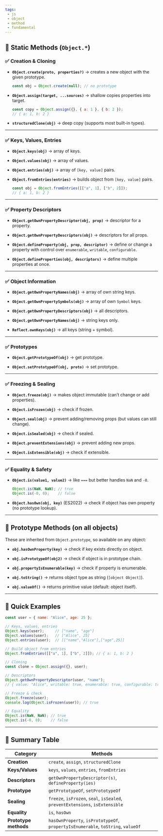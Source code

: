 ```yaml
---
tags:
 - js
 - object
 - method
 - fundamental
---
```


## 🔹 Static Methods (`Object.*`)

### ✅ Creation & Cloning

- **`Object.create(proto, properties?)`** → creates a new object with the given prototype.
    
    ```js
    const obj = Object.create(null); // no prototype
    ```
    
- **`Object.assign(target, ...sources)`** → shallow copies properties into target.
    
    ```js
    const copy = Object.assign({}, { a: 1 }, { b: 2 });
    // { a: 1, b: 2 }
    ```
    
- **`structuredClone(obj)`** → deep copy (supports most built-in types).
    

---

### ✅ Keys, Values, Entries

- **`Object.keys(obj)`** → array of keys.
    
- **`Object.values(obj)`** → array of values.
    
- **`Object.entries(obj)`** → array of `[key, value]` pairs.
    
- **`Object.fromEntries(entries)`** → builds object from `[key, value]` pairs.
    
    ```js
    const obj = Object.fromEntries([["a", 1], ["b", 2]]);
    // { a: 1, b: 2 }
    ```
    

---

### ✅ Property Descriptors

- **`Object.getOwnPropertyDescriptor(obj, prop)`** → descriptor for a property.
    
- **`Object.getOwnPropertyDescriptors(obj)`** → descriptors for all props.
    
- **`Object.defineProperty(obj, prop, descriptor)`** → define or change a property with control over `enumerable`, `writable`, `configurable`.
    
- **`Object.defineProperties(obj, descriptors)`** → define multiple properties at once.
    

---

### ✅ Object Information

- **`Object.getOwnPropertyNames(obj)`** → array of own string keys.
    
- **`Object.getOwnPropertySymbols(obj)`** → array of own `Symbol` keys.
    
- **`Object.getOwnPropertyDescriptors(obj)`** → all descriptors.
    
- **`Object.getOwnPropertyNames(obj)`** → string keys only.
    
- **`Reflect.ownKeys(obj)`** → all keys (string + symbol).
    

---

### ✅ Prototypes

- **`Object.getPrototypeOf(obj)`** → get prototype.
    
- **`Object.setPrototypeOf(obj, proto)`** → set prototype.
    

---

### ✅ Freezing & Sealing

- **`Object.freeze(obj)`** → makes object immutable (can’t change or add properties).
    
- **`Object.isFrozen(obj)`** → check if frozen.
    
- **`Object.seal(obj)`** → prevent adding/removing props (but values can still change).
    
- **`Object.isSealed(obj)`** → check if sealed.
    
- **`Object.preventExtensions(obj)`** → prevent adding new props.
    
- **`Object.isExtensible(obj)`** → check if extensible.
    

---

### ✅ Equality & Safety

- **`Object.is(value1, value2)`** → like `===` but better handles `NaN` and `-0`.
    
    ```js
    Object.is(NaN, NaN); // true
    Object.is(-0, 0);    // false
    ```
    
- **`Object.hasOwn(obj, key)`** (ES2022) → check if object has own property (no prototype lookup).
    

---

## 🔹 Prototype Methods (on all objects)

These are inherited from `Object.prototype`, so available on any object:

- **`obj.hasOwnProperty(key)`** → check if key exists directly on object.
    
- **`obj.isPrototypeOf(obj2)`** → check if object is in prototype chain.
    
- **`obj.propertyIsEnumerable(key)`** → check if property is enumerable.
    
- **`obj.toString()`** → returns object type as string (`[object Object]`).
    
- **`obj.valueOf()`** → returns primitive value (default: object itself).
    

---

## 🔹 Quick Examples

```js
const user = { name: "Alice", age: 25 };

// Keys, values, entries
Object.keys(user);     // ["name", "age"]
Object.values(user);   // ["Alice", 25]
Object.entries(user);  // [["name","Alice"],["age",25]]

// Build object from entries
Object.fromEntries([["a", 1], ["b", 2]]); // { a: 1, b: 2 }

// Cloning
const clone = Object.assign({}, user);

// Descriptors
Object.getOwnPropertyDescriptor(user, "name");
// { value: "Alice", writable: true, enumerable: true, configurable: true }

// Freeze & check
Object.freeze(user);
console.log(Object.isFrozen(user)); // true

// Equality
Object.is(NaN, NaN); // true
Object.is(-0, 0);    // false
```

---

## 🔹 Summary Table

|Category|Methods|
|---|---|
|**Creation**|`create`, `assign`, `structuredClone`|
|**Keys/Values**|`keys`, `values`, `entries`, `fromEntries`|
|**Descriptors**|`getOwnPropertyDescriptor(s)`, `defineProperty(ies)`|
|**Prototype**|`getPrototypeOf`, `setPrototypeOf`|
|**Sealing**|`freeze`, `isFrozen`, `seal`, `isSealed`, `preventExtensions`, `isExtensible`|
|**Equality**|`is`, `hasOwn`|
|**Prototype methods**|`hasOwnProperty`, `isPrototypeOf`, `propertyIsEnumerable`, `toString`, `valueOf`|